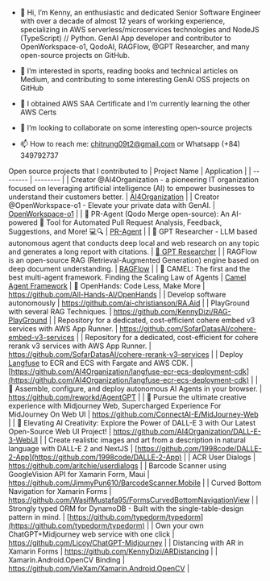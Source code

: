 - 👋 Hi, I’m Kenny, an enthusiastic and dedicated Senior Software Engineer with over a decade of almost 12 years of working experience, specializing in AWS serverless/microservices technologies and NodeJS (TypeScript) // Python. GenAI App developer and contributor to OpenWorkspace-o1, QodoAI, RAGFlow, @GPT Researcher, and many open-source projects on GitHub.

- 👀 I’m interested in sports, reading books and technical articles on Medium, and contributing to some interesting GenAI OSS projects on GitHub
- 🌱 I obtained AWS SAA Certificate and I’m currently learning the other AWS Certs
- 💞️ I’m looking to collaborate on some interesting open-source projects
- 📫 How to reach me: chitrung09t2@gmail.com or Whatsapp (+84) 349792737

<!---
KennyDizi/KennyDizi is a ✨ special ✨ repository because its `README.md` (this file) appears on your GitHub profile.
You can click the Preview link to take a look at your changes.
--->
Open source projects that I contributed to
| Project Name | Application |
| -------- | -------- |
| Creator @AI4Organization - a pioneering IT organization focused on leveraging artificial intelligence (AI) to empower businesses to understand their customers better.    | [AI4Organization](https://github.com/AI4Organization)    |
| Creator @OpenWorkspace-o1 - Elevate your private data with GenAI.    | [OpenWorkspace-o1](https://github.com/OpenWorkspace-o1)     |
| 🚀 PR-Agent (Qodo Merge open-source): An AI-powered 🤖 Tool for Automated Pull Request Analysis, Feedback, Suggestions, and More! 💻🔍    | [PR-Agent](https://github.com/qodo-ai/pr-agent)    |
| 🔎 GPT Researcher - LLM based autonomous agent that conducts deep local and web research on any topic and generates a long report with citations.     | [🔎 GPT Researcher](https://github.com/assafelovic/gpt-researcher)    |
| RAGFlow is an open-source RAG (Retrieval-Augmented Generation) engine based on deep document understanding.     | [RAGFlow](https://github.com/infiniflow/ragflow)    |
| 🐫 CAMEL: The first and the best multi-agent framework. Finding the Scaling Law of Agents     | [Camel Agent Framework](https://github.com/camel-ai/camel)
| 🙌 OpenHands: Code Less, Make More     | https://github.com/All-Hands-AI/OpenHands    |
| Develop software autonomously     | https://github.com/ai-christianson/RA.Aid    |
| PlayGround with several RAG Techniques.     | https://github.com/KennyDizi/RAG-PlayGround    |
| Repository for a dedicated, cost-efficient cohere embed v3 services with AWS App Runner.     | https://github.com/SofarDatasAI/cohere-embed-v3-services    |
| Repository for a dedicated, cost-efficient for cohere rerank v3 services with AWS App Runner.     | https://github.com/SofarDatasAI/cohere-rerank-v3-services    |
| Deploy [Langfuse](https://github.com/langfuse/langfuse) to ECR and ECS with Fargate and AWS CDK.     | [https://github.com/AI4Organization/langfuse-ecr-ecs-deployment-cdk](https://github.com/AI4Organization/langfuse-ecr-ecs-deployment-cdk)    |
| 🤖 Assemble, configure, and deploy autonomous AI Agents in your browser.    | https://github.com/reworkd/AgentGPT    |
| 🍎 Pursue the ultimate creative experience with Midjourney Web, Supercharged Experience For MidJourney On Web UI    | https://github.com/ConnectAI-E/MidJourney-Web    |
| 🚀 Elevating AI Creativity: Explore the Power of DALL-E 3 with Our Latest Open-Source Web UI Project!    | https://github.com/AI4Organization/DALL-E-3-WebUI    |
| Create realistic images and art from a description in natural language with DALL-E 2 and NextJS    | [https://github.com/1998code/DALLE-2-App](https://github.com/1998code/DALLE-2-App)    |
| ACR User Dialogs    | https://github.com/aritchie/userdialogs    |
| Barcode Scanner using GoogleVision API for Xamarin Form, Maui    | https://github.com/JimmyPun610/BarcodeScanner.Mobile    |
| Curved Bottom Navigation for Xamarin Forms    | https://github.com/WasifMustafa95/FormsCurvedBottomNavigationView    |
| Strongly typed ORM for DynamoDB - Built with the single-table-design pattern in mind.    | [https://github.com/typedorm/typedorm](https://github.com/typedorm/typedorm)    |
| Own your own ChatGPT+Midjourney web service with one click     | https://github.com/Licoy/ChatGPT-Midjourney    |
| Distancing with AR in Xamarin Forms     | https://github.com/KennyDizi/ARDistancing    |
| Xamarin.Android.OpenCV Binding     | https://github.com/VieXam/Xamarin.Android.OpenCV    |
